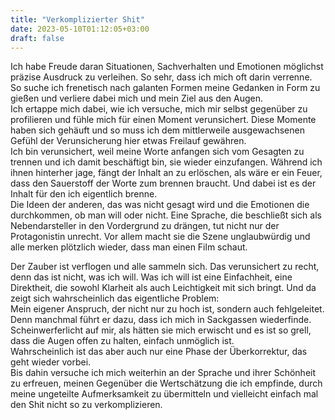 ```yaml
---
title: "Verkomplizierter Shit"
date: 2023-05-10T01:12:05+03:00
draft: false
---
```



Ich habe Freude daran Situationen, Sachverhalten und Emotionen möglichst präzise Ausdruck zu verleihen. So sehr, dass ich mich oft darin verrenne.  
So suche ich frenetisch nach galanten Formen meine Gedanken in Form zu gießen und verliere dabei mich und mein Ziel aus den Augen.  
Ich ertappe mich dabei, wie ich versuche, mich mir selbst gegenüber zu profilieren und fühle mich für einen Moment verunsichert. Diese Momente haben sich gehäuft und so muss ich dem mittlerweile ausgewachsenen Gefühl der Verunsicherung hier etwas Freilauf gewähren.  
Ich bin verunsichert, weil meine Worte anfangen sich vom Gesagten zu trennen und ich damit beschäftigt bin, sie wieder einzufangen. Während ich ihnen hinterher jage, fängt der Inhalt an zu erlöschen, als wäre er ein Feuer, dass den Sauerstoff der Worte zum brennen braucht. Und dabei ist es der Inhalt für den ich eigentlich brenne.  
Die Ideen der anderen, das was nicht gesagt wird und die Emotionen die durchkommen, ob man will oder nicht. 
Eine Sprache, die beschließt sich als Nebendarsteller in den Vordergrund zu drängen, tut nicht nur der Protagonistin unrecht. Vor allem macht sie die Szene unglaubwürdig und alle merken plötzlich wieder, dass man einen Film schaut.

Der Zauber ist verflogen und alle sammeln sich. Das verunsichert zu recht, denn das ist nicht, was ich will. Was ich will ist eine Einfachheit, eine Direktheit, die sowohl Klarheit als auch Leichtigkeit mit sich bringt. Und da zeigt sich wahrscheinlich das eigentliche Problem:  
Mein eigener Anspruch, der nicht nur zu hoch ist, sondern auch fehlgeleitet. Denn manchmal führt er dazu, dass ich mich in Sackgassen wiederfinde.  
Scheinwerferlicht auf mir, als hätten sie mich erwischt und es ist so grell, dass die Augen offen zu halten, einfach unmöglich ist.  
Wahrscheinlich ist das aber auch nur eine Phase der Überkorrektur, das geht wieder vorbei.  
Bis dahin versuche ich mich weiterhin an der Sprache und ihrer Schönheit zu erfreuen, meinen Gegenüber die Wertschätzung die ich empfinde, durch meine ungeteilte Aufmerksamkeit zu übermitteln und vielleicht einfach mal den Shit nicht so zu verkomplizieren. 